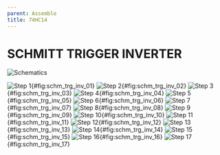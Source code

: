 ```yaml
---
parent: Assemble
title: 74HC14
---
```

# SCHMITT TRIGGER INVERTER

![Schematics](./images/schm_trg_inv_scematics.png)

![Step 1](./images/schm_trg_inv_01.png){#fig:schm_trg_inv_01}
![Step 2](./images/schm_trg_inv_02.png){#fig:schm_trg_inv_02}
![Step 3](./images/schm_trg_inv_03.png){#fig:schm_trg_inv_03}
![Step 4](./images/schm_trg_inv_04.png){#fig:schm_trg_inv_04}
![Step 5](./images/schm_trg_inv_05.png){#fig:schm_trg_inv_05}
![Step 6](./images/schm_trg_inv_06.png){#fig:schm_trg_inv_06}
![Step 7](./images/schm_trg_inv_07.png){#fig:schm_trg_inv_07}
![Step 8](./images/schm_trg_inv_08.png){#fig:schm_trg_inv_08}
![Step 9](./images/schm_trg_inv_09.png){#fig:schm_trg_inv_09}
![Step 10](./images/schm_trg_inv_10.png){#fig:schm_trg_inv_10}
![Step 11](./images/schm_trg_inv_11.png){#fig:schm_trg_inv_11}
![Step 12](./images/schm_trg_inv_12.png){#fig:schm_trg_inv_12}
![Step 13](./images/schm_trg_inv_13.png){#fig:schm_trg_inv_13}
![Step 14](./images/schm_trg_inv_14.png){#fig:schm_trg_inv_14}
![Step 15](./images/schm_trg_inv_15.png){#fig:schm_trg_inv_15}
![Step 16](./images/schm_trg_inv_16.png){#fig:schm_trg_inv_16}
![Step 17](./images/schm_trg_inv_17.png){#fig:schm_trg_inv_17}

